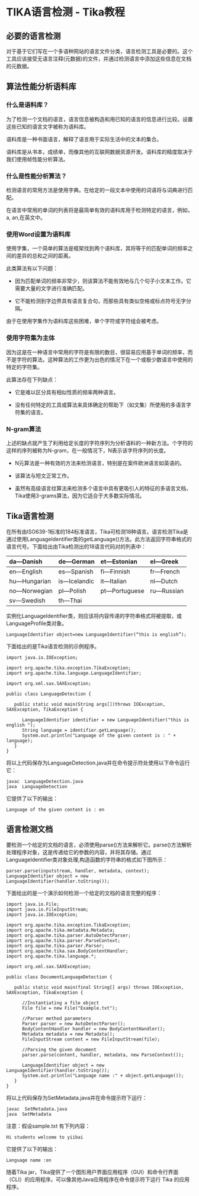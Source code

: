 # TIKA语言检测 - Tika教程

## 必要的语言检测

对于基于它们写在一个多语种网站的语言文件分类，语言检测工具是必要的。这个工具应该接受无语言注释(元数据)的文件，并通过检测语言中添加这些信息在文档的元数据。

## 算法性能分析语料库

### 什么是语料库？

为了检测一个文档的语言，语言信息被构造和用已知的语言的信息进行比较。设置这些已知的语言文字被称为语料库。

语料库是一种书面语言，解释了语言用于实际生活中的文本的集合。

语料库是从书本，成绩单，而像其他的互联网数据资源开发。语料库的精度取决于我们使用帧性能分析算法。

### 什么是性能分析算法？

检测语言的常用方法是使用字典。在给定的一段文本中使用的词语将与词典进行匹配。

在语言中常用的单词的列表将是最简单有效的语料库用于检测特定的语言，例如， a, an,在英文中。

### 使用Word设置为语料库

使用字集，一个简单的算法是框架找到两个语料库，其将等于的匹配单词的频率之间的差异的总和之间的距离。

此类算法有以下问题：

*   因为匹配单词的频率非常少，则该算法不能有效地与几个句子小文本工作。它需要大量的文字进行准确匹配。

*   它不能检测到字边界具有语言复合句，而那些具有类似空格或标点符号无字分隔。

由于在使用字集作为语料库这些困难，单个字符或字符组会被考虑。

### 使用字符集为主体

因为这是在一种语言中常用的字符是有限的数目，很容易应用基于单词的频率，而不是字符的算法。这种算法的工作更为出色的情况下在一个或极少数语言中使用的特定的字符集。

此算法存在下列缺点：

*   它是难以区分具有相似性质的频率两种语言。

*   没有任何特定的工具或算法来具体确定的帮助下（如文集）所使用的多语言字符集的语言。

### N-gram算法

上述的缺点就产生了利用给定长度的字符序列为分析语料的一种新方法。个字符的这样的序列被称为N-gram，在一般情况下，N表示该字符序列的长度。

*   N元算法是一种有效的方法来检测语言，特别是在案件欧洲语言如英语的。

*   该算法与短文正常工作。

*   虽然有高级语言纹算法来检测多个语言中具有更吸引人的特征的多语言文档，Tika使用3-grams算法，因为它适合于大多数实际情况。

## Tika语言检测

在所有由ISO639-1标准的184标准语言，Tika可检测18种语言。语言检测Tika是通过使用LanguageIdentifier类的getLanguage()方法。此方法返回字符串格式的语言代号。下面给出由Tika检测出的18语言代码对的列表中：

| da—Danish | de—German | et—Estonian | el—Greek |
|:--- |:--- |:--- |:--- |
| en—English | es—Spanish | fi—Finnish | fr—French |
| hu—Hungarian | is—Icelandic | it—Italian | nl—Dutch |
| no—Norwegian | pl—Polish | pt—Portuguese | ru—Russian |
| sv—Swedish | th—Thai |

实例化LanguageIdentifier类，则应该将内容传递的字符串格式将被提取，或LanguageProfile类对象。

```
LanguageIdentifier object=new LanguageIdentifier(“this is english”);
```

下面给出的是Tika语言检测的示例程序。

```
import java.io.IOException;

import org.apache.tika.exception.TikaException;
import org.apache.tika.language.LanguageIdentifier;

import org.xml.sax.SAXException;

public class LanguageDetection {

   public static void main(String args[])throws IOException, SAXException, TikaException {

      LanguageIdentifier identifier = new LanguageIdentifier("this is english ");
      String language = identifier.getLanguage();
      System.out.println("Language of the given content is : " + language);
   }
}
```

将以上代码保存为LanguageDetection.java并在命令提示符处使用以下命令运行它：

```
javac  LanguageDetection.java 
java  LanguageDetection 
```

它提供了以下的输出：

```
Language of the given content is : en

```

## 语言检测文档

要检测一个给定的文档的语言，必须使用parse()方法来解析它。parse()方法解析处理程序对象，这是传递给它的参数的内容，并将其存储。通过LanguageIdentifier类对象处理,构造函数的字符串的格式如下图所示：

```
parser.parse(inputstream, handler, metadata, context);
LanguageIdentifier object = new LanguageIdentifier(handler.toString());
```

下面给出的是一个演示如何检测一个给定的文档的语言完整的程序：

```
import java.io.File;
import java.io.FileInputStream;
import java.io.IOException;

import org.apache.tika.exception.TikaException;
import org.apache.tika.metadata.Metadata;
import org.apache.tika.parser.AutoDetectParser;
import org.apache.tika.parser.ParseContext;
import org.apache.tika.parser.Parser;
import org.apache.tika.sax.BodyContentHandler;
import org.apache.tika.language.*;

import org.xml.sax.SAXException;

public class DocumentLanguageDetection {

   public static void main(final String[] args) throws IOException, SAXException, TikaException {

      //Instantiating a file object
      File file = new File("Example.txt");

      //Parser method parameters
      Parser parser = new AutoDetectParser();
      BodyContentHandler handler = new BodyContentHandler();
      Metadata metadata = new Metadata();
      FileInputStream content = new FileInputStream(file);

      //Parsing the given document
      parser.parse(content, handler, metadata, new ParseContext());

      LanguageIdentifier object = new LanguageIdentifier(handler.toString());
      System.out.println("Language name :" + object.getLanguage());
   }
}
```

将以上代码保存为SetMetadata.java并在命令提示符下运行：

```
javac  SetMetadata.java 
java  SetMetadata 
```

注意：假设sample.txt 有下列内容：

```
Hi students welcome to yiibai

```

它提供了以下的输出：

```
Language name :en

```

随着Tika jar，Tika提供了一个图形用户界面应用程序（GUI）和命令行界面（CLI）的应用程序。可以像其他Java应用程序在命令提示符下运行 Tika 的应用程序。

 